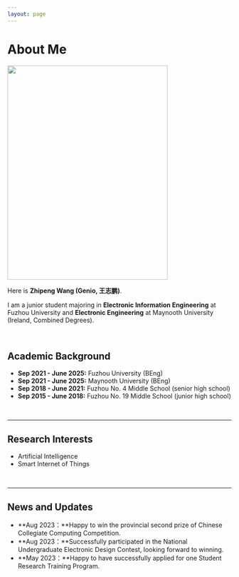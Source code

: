 ```yaml
---
layout: page
---
```


# About Me

<img src="https://caihanlin.com/caihanlin.jpg" class="floatpic" width="360" height="480">

Here is **Zhipeng Wang (Genio, 王志鹏)**.

I am a junior student majoring in **Electronic Information Engineering** at Fuzhou University and **Electronic Engineering** at Maynooth University (Ireland, Combined Degrees). 

<br>

## Academic Background

- **Sep 2021 - June 2025:** Fuzhou University (BEng)
- **Sep 2021 - June 2025:** Maynooth University (BEng)
- **Sep 2018 - June 2021:** Fuzhou No. 4 Middle School (senior high school)
- **Sep 2015 - June 2018:** Fuzhou No. 19 Middle School (junior high school)

<br>

---

## Research Interests

- Artificial Intelligence
- Smart Internet of Things

<br>

---

## News and Updates

- **Aug 2023：**Happy to win the provincial second prize of Chinese Collegiate Computing Competition.
- **Aug 2023：**Successfully participated in the National Undergraduate Electronic Design Contest, looking forward to winning.
- **May 2023：**Happy to have successfully applied for one Student Research Training Program.
